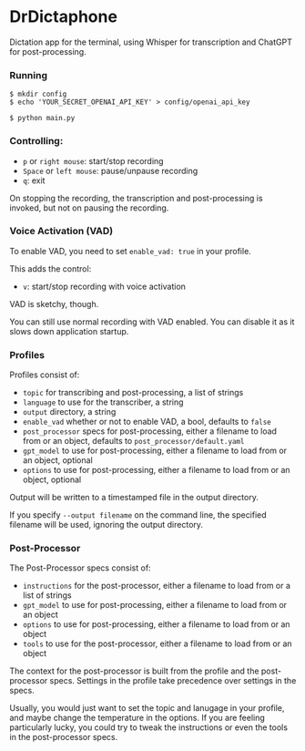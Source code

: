 # DrDictaphone

Dictation app for the terminal, using Whisper for transcription and ChatGPT for post-processing.

### Running

```
$ mkdir config
$ echo 'YOUR_SECRET_OPENAI_API_KEY' > config/openai_api_key
```

```
$ python main.py
```

### Controlling:

- `p` or `right mouse`: start/stop recording
- `Space` or `left mouse`: pause/unpause recording
- `q`: exit

On stopping the recording, the transcription and post-processing is invoked, but not on pausing the recording.

### Voice Activation (VAD)

To enable VAD, you need to set `enable_vad: true` in your profile.

This adds the control:

- `v`: start/stop recording with voice activation

VAD is sketchy, though.

You can still use normal recording with VAD enabled. You can disable it as it slows down application startup.

### Profiles

Profiles consist of:

- `topic` for transcribing and post-processing, a list of strings
- `language` to use for the transcriber, a string
- `output` directory, a string
- `enable_vad` whether or not to enable VAD, a bool, defaults to `false`
- `post_processor` specs for post-processing, either a filename to load from or an object, defaults to `post_processor/default.yaml`
- `gpt_model` to use for post-processing, either a filename to load from or an object, optional
- `options` to use for post-processing, either a filename to load from or an object, optional

Output will be written to a timestamped file in the output directory.

If you specify `--output filename` on the command line, the specified filename will be used, ignoring the output directory.

### Post-Processor

The Post-Processor specs consist of:

- `instructions` for the post-processor, either a filename to load from or a list of strings
- `gpt_model` to use for post-processing, either a filename to load from or an object
- `options` to use for post-processing, either a filename to load from or an object
- `tools` to use for the post-processor, either a filename to load from or an object

The context for the post-processor is built from the profile and the post-processor specs. Settings in the profile take precedence over settings in the specs.

Usually, you would just want to set the topic and lanugage in your profile, and maybe change the temperature in the options. If you are feeling particularly lucky, you could try to tweak the instructions or even the tools in the post-processor specs.
